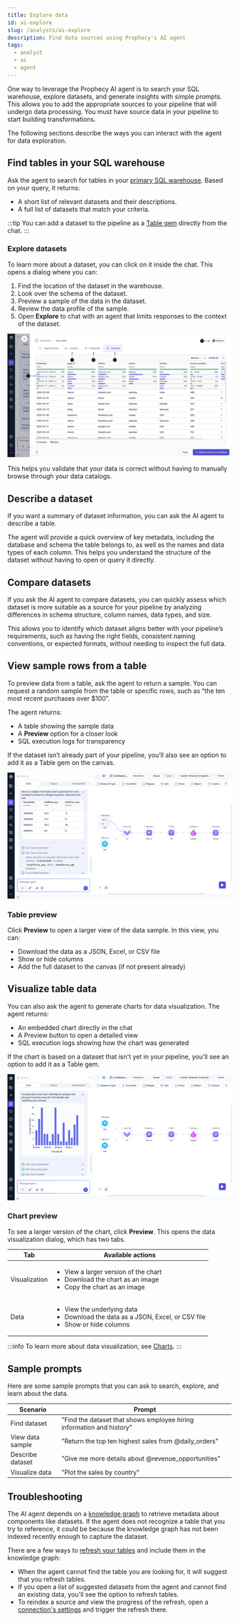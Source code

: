 ```yaml
---
title: Explore data
id: ai-explore
slug: /analysts/ai-explore
description: Find data sources using Prophecy's AI agent
tags:
  - analyst
  - ai
  - agent
---
```


One way to leverage the Prophecy AI agent is to search your SQL warehouse, explore datasets, and generate insights with simple prompts. This allows you to add the appropriate sources to your pipeline that will undergo data processing. You must have source data in your pipeline to start building transformations.

The following sections describe the ways you can interact with the agent for data exploration.

## Find tables in your SQL warehouse

Ask the agent to search for tables in your [primary SQL warehouse](docs/core/prophecy-fabrics/prophecy-fabrics.md). Based on your query, it returns:

- A short list of relevant datasets and their descriptions.
- A full list of datasets that match your criteria.

:::tip
You can add a dataset to the pipeline as a [Table gem](/analysts/source-target) directly from the chat.
:::

### Explore datasets

To learn more about a dataset, you can click on it inside the chat. This opens a dialog where you can:

1. Find the location of the dataset in the warehouse.
1. Look over the schema of the dataset.
1. Preview a sample of the data in the dataset.
1. Review the data profile of the sample.
1. Open **Explore** to chat with an agent that limits responses to the context of the dataset.

![Preview dataset UI](img/agent-explore.png)

This helps you validate that your data is correct without having to manually browse through your data catalogs.

## Describe a dataset

If you want a summary of dataset information, you can ask the AI agent to describe a table.

The agent will provide a quick overview of key metadata, including the database and schema the table belongs to, as well as the names and data types of each column. This helps you understand the structure of the dataset without having to open or query it directly.

## Compare datasets

If you ask the AI agent to compare datasets, you can quickly assess which dataset is more suitable as a source for your pipeline by analyzing differences in schema structure, column names, data types, and size.

This allows you to identify which dataset aligns better with your pipeline’s requirements, such as having the right fields, consistent naming conventions, or expected formats, without needing to inspect the full data.

## View sample rows from a table

To preview data from a table, ask the agent to return a sample. You can request a random sample from the table or specific rows, such as “the ten most recent purchases over $100”.

The agent returns:

- A table showing the sample data
- A **Preview** option for a closer look
- SQL execution logs for transparency

If the dataset isn’t already part of your pipeline, you’ll also see an option to add it as a Table gem on the canvas.

![Data sample response](img/agent-sql-logs-sample.png)

### Table preview

Click **Preview** to open a larger view of the data sample. In this view, you can:

- Download the data as a JSON, Excel, or CSV file
- Show or hide columns
- Add the full dataset to the canvas (if not present already)

## Visualize table data

You can also ask the agent to generate charts for data visualization. The agent returns:

- An embedded chart directly in the chat
- A Preview button to open a detailed view
- SQL execution logs showing how the chart was generated

If the chart is based on a dataset that isn't yet in your pipeline, you'll see an option to add it as a Table gem.

![Chart generation response](img/agent-sql-logs-charts.png)

### Chart preview

To see a larger version of the chart, click **Preview**. This opens the data visualization dialog, which has two tabs.

| Tab           | Available actions                                                                                                               |
| ------------- | ------------------------------------------------------------------------------------------------------------------------------- |
| Visualization | <ul><li>View a larger version of the chart</li><li>Download the chart as an image</li><li>Copy the chart as an image</li></ul>  |
| Data          | <ul><li>View the underlying data</li><li>Download the data as a JSON, Excel, or CSV file</li><li>Show or hide columns</li></ul> |

:::info
To learn more about data visualization, see [Charts](/analysts/charts).
:::

## Sample prompts

Here are some sample prompts that you can ask to search, explore, and learn about the data.

| Scenario         | Prompt                                                                |
| ---------------- | --------------------------------------------------------------------- |
| Find dataset     | "Find the dataset that shows employee hiring information and history" |
| View data sample | "Return the top ten highest sales from @daily_orders"                 |
| Describe dataset | "Give me more details about @revenue_opportunities"                   |
| Visualize data   | "Plot the sales by country"                                           |

## Troubleshooting

The AI agent depends on a [knowledge graph](/knowledge-graph) to retrieve metadata about components like datasets. If the agent does not recognize a table that you try to reference, it could be because the knowledge graph has not been indexed recently enough to capture the dataset.

There are a few ways to [refresh your tables](/knowledge-graph#refresh-tables) and include them in the knowledge graph:

- When the agent cannot find the table you are looking for, it will suggest that you refresh tables.
- If you open a list of suggested datasets from the agent and cannot find an existing data, you'll see the option to refresh tables.
- To reindex a source and view the progress of the refresh, open a [connection's settings](/core/prophecy-fabrics/connections/) and trigger the refresh there.
